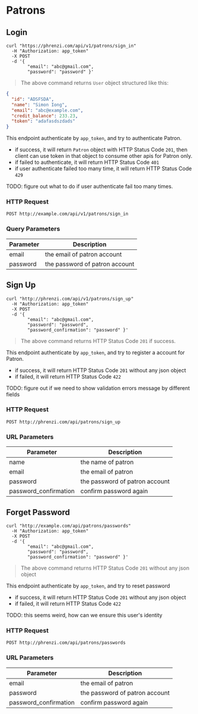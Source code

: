 # Patrons

## Login

```shell
curl "https://phrenzi.com/api/v1/patrons/sign_in"
  -H "Authorization: app_token"
  -X POST
  -d '{
        "email": "abc@gmail.com",
        "password": "password" }'
```

> The above command returns `User` object structured like this:

```json
{
  "id": "ADSFSDA",
  "name": "Simon Iong",
  "email": "abc@example.com",
  "credit_balance": 233.23,
  "token": "adafasdszdads"
}
```

This endpoint authenticate by `app_token`, and try to authenticate Patron.

* if success, it will return `Patron` object with HTTP Status Code `201`, then client can use token in that object to consume other apis for Patron only.
* if failed to authenticate, it will return HTTP Status Code `401`
* if user authenticate failed too many time, it will return HTTP Status Code `429`

TODO: figure out what to do if user authenticate fail too many times.

### HTTP Request

`POST http://example.com/api/v1/patrons/sign_in`

### Query Parameters

Parameter | Description
--------- | -----------
email | the email of patron account
password | the password of patron account

## Sign Up

```shell
curl "http://phrenzi.com/api/v1/patrons/sign_up"
  -H "Authorization: app_token"
  -X POST
  -d '{
        "email": "abc@gmail.com",
        "password": "password",
        "password_confirmation": "password" }'

```

> The above command returns HTTP Status Code `201` if success.

This endpoint authenticate by `app_token`, and try to register a account for Patron.

* if success, it will return HTTP Status Code `201` without any json object
* if failed, it will return HTTP Status Code `422`

TODO: figure out if we need to show validation errors message by different fields

### HTTP Request

`POST http://phrenzi.com/api/patrons/sign_up`

### URL Parameters

Parameter | Description
--------- | -----------
name | the name of patron
email | the email of patron
password | the password of patron account
password_confirmation | confirm password again

## Forget Password

```shell
curl "http://example.com/api/patrons/passwords"
  -H "Authorization: app_token"
  -X POST
  -d '{
        "email": "abc@gmail.com",
        "password": "password",
        "password_confirmation": "password" }'
```

> The above command returns HTTP Status Code `201` without any json object

This endpoint authenticate by `app_token`, and try to reset password

* if success, it will return HTTP Status Code `201` without any json object
* if failed, it will return HTTP Status Code `422`

TODO: this seems weird, how can we ensure this user's identity

### HTTP Request

`POST http://phrenzi.com/api/patrons/passwords`

### URL Parameters

Parameter | Description
--------- | -----------
email | the email of patron
password | the password of patron account
password_confirmation | confirm password again
